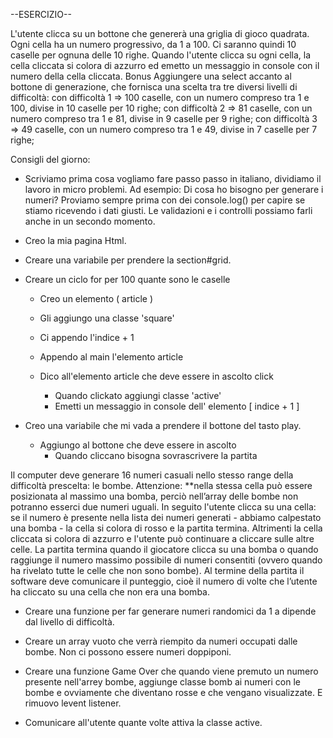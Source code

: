 --ESERCIZIO--

L'utente clicca su un bottone che genererà una griglia di gioco quadrata. Ogni cella ha un numero progressivo, da 1 a 100. Ci saranno quindi 10 caselle per ognuna delle 10 righe. Quando l'utente clicca su ogni cella, la cella cliccata si colora di azzurro ed emetto un messaggio in console con il numero della cella cliccata.
Bonus
Aggiungere una select accanto al bottone di generazione, che fornisca una scelta tra tre diversi livelli di difficoltà:
con difficoltà 1 => 100 caselle, con un numero compreso tra 1 e 100, divise in 10 caselle per 10 righe;
con difficoltà 2 => 81 caselle, con un numero compreso tra 1 e 81, divise in 9 caselle per 9 righe;
con difficoltà 3 => 49 caselle, con un numero compreso tra 1 e 49, divise in 7 caselle per 7 righe;

Consigli del giorno:
- Scriviamo prima cosa vogliamo fare passo passo in italiano, dividiamo il lavoro in micro problemi.
Ad esempio: Di cosa ho bisogno per generare i numeri?
Proviamo sempre prima con dei console.log() per capire se stiamo ricevendo i dati giusti. Le validazioni e i controlli possiamo farli anche in un secondo momento.


- Creo la mia pagina Html.
- Creare una variabile per prendere la section#grid.
- Creare un ciclo for per 100 quante sono le caselle
    - Creo un elemento ( article )
    - Gli aggiungo una classe 'square'
    - Ci appendo l'indice + 1 
    - Appendo al main l'elemento article

    - Dico all'elemento article che deve essere in ascolto click
        - Quando clickato aggiungi classe 'active'
        - Emetti un messaggio in console dell' elemento [ indice + 1 ]


- Creo una variabile che mi vada a prendere il bottone del tasto play. 
    - Aggiungo al bottone che deve essere in ascolto
        - Quando cliccano bisogna sovrascrivere la partita



Il computer deve generare 16 numeri casuali nello stesso range della difficoltà prescelta: le bombe.
Attenzione: **nella stessa cella può essere posizionata al massimo una bomba, perciò nell’array delle bombe non potranno esserci due numeri uguali.
In seguito l'utente clicca su una cella: se il numero è presente nella lista dei numeri generati - abbiamo calpestato una bomba - la cella si colora di rosso e la partita termina.
Altrimenti la cella cliccata si colora di azzurro e l'utente può continuare a cliccare sulle altre celle.
La partita termina quando il giocatore clicca su una bomba o quando raggiunge il numero massimo possibile di numeri consentiti (ovvero quando ha rivelato tutte le celle che non sono bombe).
Al termine della partita il software deve comunicare il punteggio, cioè il numero di volte che l’utente ha cliccato su una cella che non era una bomba.

- Creare una funzione per far generare numeri randomici da 1 a dipende dal livello di difficoltà.

- Creare un array vuoto che verrà riempito da numeri occupati dalle bombe. Non ci possono essere numeri doppiponi.

- Creare una funzione Game Over che quando viene premuto un numero presente nell'arrey bombe, aggiunge classe bomb ai numeri con le bombe e ovviamente che diventano rosse e che vengano visualizzate. E rimuovo levent listener.

- Comunicare all'utente quante volte attiva la classe active.